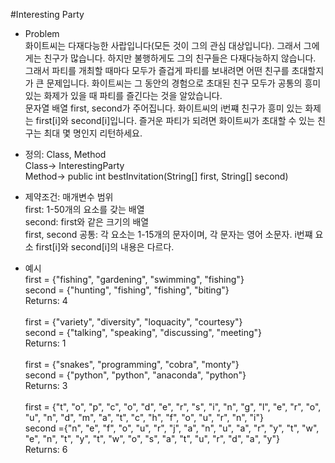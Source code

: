 #Interesting Party

* Problem <br/>
화이트씨는 다재다능한 사랍입니다(모든 것이 그의 관심 대상입니다). 그래서 그에게는 친구가 많습니다. 하지만 불행하게도 그의 친구들은 다재다능하지 않습니다. 
그래서 파티를 개최할 때마다 모두가 즐겁게 파티를 보내려면 어떤 친구를 초대할지가 큰 문제입니다. 
화이트씨는 그 동안의 경험으로 초대된 친구 모두가 공통의 흥미 있는 화제가 있을 때 파티를 즐긴다는 것을 알았습니다. <br/>
문자열 배열 first, second가 주어집니다. 화이트씨의 i번쨰 친구가 흥미 있는 화제는 first[i]와 second[i]입니다.
즐거운 파티가 되려면 화이트씨가 초대할 수 있는 친구는 최대 몇 명인지 리턴하세요.<br/>

* 정의: Class, Method<br/>
Class-> InterestingParty<br/>
Method-> public int bestInvitation(String[] first, String[] second)<br/>

* 제약조건: 매개변수 범위<br/>
first: 1-50개의 요소를 갖는 배열<br/>
second: first와 같은 크기의 배열<br/>
first, second 공통: 각 요소는 1-15개의 문자이며, 각 문자는 영어 소문자. i번쨰 요소 first[i]와 second[i]의 내용은 다르다.<br/>

* 예시<br/>
first = {"fishing", "gardening", "swimming", "fishing"}<br/>
second = {"hunting", "fishing", "fishing", "biting"}<br/>
Returns: 4<br/><br/>
first = {"variety", "diversity", "loquacity", "courtesy"}<br/>
second = {"talking", "speaking", "discussing", "meeting"}<br/>
Returns: 1<br/><br/>
first = {"snakes", "programming", "cobra", "monty"}<br/>
second = {"python", "python", "anaconda", "python"}<br/>
Returns: 3<br/><br/>
first = {"t", "o", "p", "c", "o", "d", "e", "r", "s", "i", "n", "g", "l", "e", "r", "o", "u", "n", "d", "m", "a", "t", "c", "h", "f", "o", "u", "r", "n", "i"}<br/>
second ={"n", "e", "f", "o", "u", "r", "j", "a", "n", "u", "a", "r", "y", "t", "w", "e", "n", "t", "y", "t", "w", "o", "s", "a", "t", "u", "r", "d", "a", "y"}<br/>
Returns: 6
